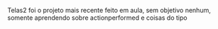 Telas2 foi o projeto mais recente feito em aula, sem objetivo nenhum, somente aprendendo sobre actionperformed e coisas do tipo

